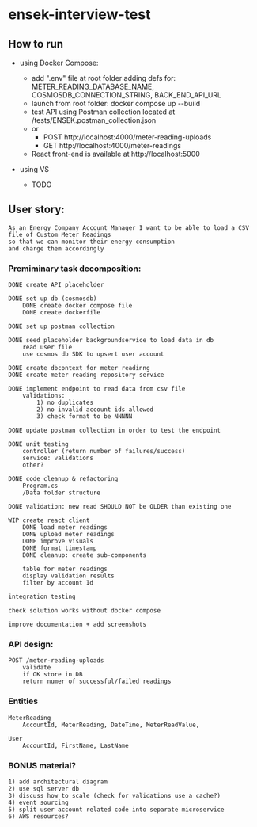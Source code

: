 # ensek-interview-test

## How to run
- using Docker Compose:
	- add ".env" file at root folder adding defs for: METER_READING_DATABASE_NAME, COSMOSDB_CONNECTION_STRING, BACK_END_API_URL
	- launch from root folder: docker compose up --build
	- test API using Postman collection located at /tests/ENSEK.postman_collection.json
	- or 
		- POST http://localhost:4000/meter-reading-uploads
		- GET http://localhost:4000/meter-readings
	- React front-end is available at http://localhost:5000

- using VS
	- TODO

## User story:
	
	As an Energy Company Account Manager I want to be able to load a CSV file of Custom Meter Readings
	so that we can monitor their energy consumption
	and charge them accordingly
	
### Premiminary task decomposition:
		
	DONE create API placeholder
	
	DONE set up db (cosmosdb)
		DONE create docker compose file
		DONE create dockerfile

	DONE set up postman collection

	DONE seed placeholder backgroundservice to load data in db
		read user file
		use cosmos db SDK to upsert user account
	
	DONE create dbcontext for meter readinng
	DONE create meter reading repository service

	DONE implement endpoint to read data from csv file
		validations: 
			1) no duplicates
			2) no invalid account ids allowed
			3) check format to be NNNNN

	DONE update postman collection in order to test the endpoint

	DONE unit testing
		controller (return number of failures/success)
		service: validations
		other?

	DONE code cleanup & refactoring
		Program.cs
		/Data folder structure

	DONE validation: new read SHOULD NOT be OLDER than existing one

	WIP create react client
		DONE load meter readings
		DONE upload meter readings
		DONE improve visuals
		DONE format timestamp
		DONE cleanup: create sub-components

		table for meter readings
		display validation results
		filter by account Id

	integration testing

	check solution works without docker compose

	improve documentation + add screenshots
	
### API design:
	
	POST /meter-reading-uploads
		validate
		if OK store in DB
		return numer of successful/failed readings
	
### Entities
	
	MeterReading 
		AccountId, MeterReading, DateTime, MeterReadValue,

	User
		AccountId, FirstName, LastName
	
### BONUS material?
	1) add architectural diagram
	2) use sql server db
	3) discuss how to scale (check for validations use a cache?)
	4) event sourcing
	5) split user account related code into separate microservice
	6) AWS resources?
